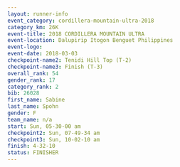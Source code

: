 ```yaml
---
layout: runner-info 
event_category: cordillera-mountain-ultra-2018 
category_km: 26K 
event-title: 2018 CORDILLERA MOUNTAIN ULTRA 
event-location: Dalupirip Itogon Benguet Philippines 
event-logo: 
event-date: 2018-03-03 
checkpoint-name2: Tenidi Hill Top (T-2) 
checkpoint-name3: Finish (T-3) 
overall_rank: 54
gender_rank: 17
category_rank: 2
bib: 26028
first_name: Sabine
last_name: Spohn
gender: F
team_name: n/a
start: Sun, 05-30-00 am
checkpoint2: Sun, 07-49-34 am
checkpoint3: Sun, 10-02-10 am
finish: 4-32-10
status: FINISHER
---
```

